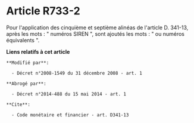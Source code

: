 # Article R733-2

Pour l'application des cinquième et septième alinéas de l'article D. 341-13, après les mots : " numéros SIREN ", sont ajoutés
les mots : " ou numéros équivalents ".

**Liens relatifs à cet article**

	**Modifié par**:

	  - Décret n°2008-1549 du 31 décembre 2008 - art. 1

	**Abrogé par**:

	  - Décret n°2014-488 du 15 mai 2014 - art. 1

	**Cite**:

	  - Code monétaire et financier - art. D341-13

